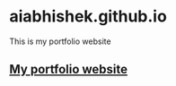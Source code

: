 # aiabhishek.github.io
This is my portfolio website
## [My portfolio website](https://aiabhishek.github.io)
